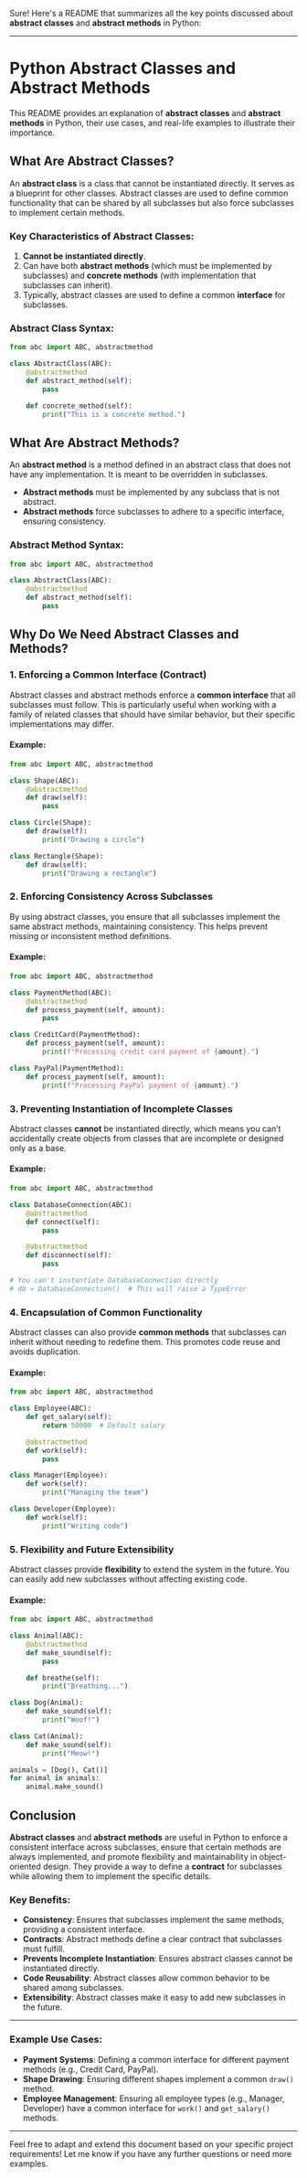 Sure! Here's a README that summarizes all the key points discussed about **abstract classes** and **abstract methods** in Python:

---

# Python Abstract Classes and Abstract Methods

This README provides an explanation of **abstract classes** and **abstract methods** in Python, their use cases, and real-life examples to illustrate their importance.

## What Are Abstract Classes?

An **abstract class** is a class that cannot be instantiated directly. It serves as a blueprint for other classes. Abstract classes are used to define common functionality that can be shared by all subclasses but also force subclasses to implement certain methods.

### Key Characteristics of Abstract Classes:
1. **Cannot be instantiated directly**.
2. Can have both **abstract methods** (which must be implemented by subclasses) and **concrete methods** (with implementation that subclasses can inherit).
3. Typically, abstract classes are used to define a common **interface** for subclasses.

### Abstract Class Syntax:

```python
from abc import ABC, abstractmethod

class AbstractClass(ABC):
    @abstractmethod
    def abstract_method(self):
        pass

    def concrete_method(self):
        print("This is a concrete method.")
```

## What Are Abstract Methods?

An **abstract method** is a method defined in an abstract class that does not have any implementation. It is meant to be overridden in subclasses.

- **Abstract methods** must be implemented by any subclass that is not abstract.
- **Abstract methods** force subclasses to adhere to a specific interface, ensuring consistency.

### Abstract Method Syntax:

```python
from abc import ABC, abstractmethod

class AbstractClass(ABC):
    @abstractmethod
    def abstract_method(self):
        pass
```

## Why Do We Need Abstract Classes and Methods?

### 1. **Enforcing a Common Interface (Contract)**
Abstract classes and abstract methods enforce a **common interface** that all subclasses must follow. This is particularly useful when working with a family of related classes that should have similar behavior, but their specific implementations may differ.

#### Example:

```python
from abc import ABC, abstractmethod

class Shape(ABC):
    @abstractmethod
    def draw(self):
        pass

class Circle(Shape):
    def draw(self):
        print("Drawing a circle")

class Rectangle(Shape):
    def draw(self):
        print("Drawing a rectangle")
```

### 2. **Enforcing Consistency Across Subclasses**
By using abstract classes, you ensure that all subclasses implement the same abstract methods, maintaining consistency. This helps prevent missing or inconsistent method definitions.

#### Example:

```python
from abc import ABC, abstractmethod

class PaymentMethod(ABC):
    @abstractmethod
    def process_payment(self, amount):
        pass

class CreditCard(PaymentMethod):
    def process_payment(self, amount):
        print(f"Processing credit card payment of {amount}.")

class PayPal(PaymentMethod):
    def process_payment(self, amount):
        print(f"Processing PayPal payment of {amount}.")
```

### 3. **Preventing Instantiation of Incomplete Classes**
Abstract classes **cannot** be instantiated directly, which means you can’t accidentally create objects from classes that are incomplete or designed only as a base.

#### Example:

```python
from abc import ABC, abstractmethod

class DatabaseConnection(ABC):
    @abstractmethod
    def connect(self):
        pass

    @abstractmethod
    def disconnect(self):
        pass

# You can't instantiate DatabaseConnection directly
# db = DatabaseConnection()  # This will raise a TypeError
```

### 4. **Encapsulation of Common Functionality**
Abstract classes can also provide **common methods** that subclasses can inherit without needing to redefine them. This promotes code reuse and avoids duplication.

#### Example:

```python
from abc import ABC, abstractmethod

class Employee(ABC):
    def get_salary(self):
        return 50000  # Default salary

    @abstractmethod
    def work(self):
        pass

class Manager(Employee):
    def work(self):
        print("Managing the team")

class Developer(Employee):
    def work(self):
        print("Writing code")
```

### 5. **Flexibility and Future Extensibility**
Abstract classes provide **flexibility** to extend the system in the future. You can easily add new subclasses without affecting existing code.

#### Example:

```python
from abc import ABC, abstractmethod

class Animal(ABC):
    @abstractmethod
    def make_sound(self):
        pass

    def breathe(self):
        print("Breathing...")

class Dog(Animal):
    def make_sound(self):
        print("Woof!")

class Cat(Animal):
    def make_sound(self):
        print("Meow!")

animals = [Dog(), Cat()]
for animal in animals:
    animal.make_sound()
```

## Conclusion

**Abstract classes** and **abstract methods** are useful in Python to enforce a consistent interface across subclasses, ensure that certain methods are always implemented, and promote flexibility and maintainability in object-oriented design. They provide a way to define a **contract** for subclasses while allowing them to implement the specific details.

### Key Benefits:
- **Consistency**: Ensures that subclasses implement the same methods, providing a consistent interface.
- **Contracts**: Abstract methods define a clear contract that subclasses must fulfill.
- **Prevents Incomplete Instantiation**: Ensures abstract classes cannot be instantiated directly.
- **Code Reusability**: Abstract classes allow common behavior to be shared among subclasses.
- **Extensibility**: Abstract classes make it easy to add new subclasses in the future.

---

### Example Use Cases:
- **Payment Systems**: Defining a common interface for different payment methods (e.g., Credit Card, PayPal).
- **Shape Drawing**: Ensuring different shapes implement a common `draw()` method.
- **Employee Management**: Ensuring all employee types (e.g., Manager, Developer) have a common interface for `work()` and `get_salary()` methods.

---

Feel free to adapt and extend this document based on your specific project requirements! Let me know if you have any further questions or need more examples.